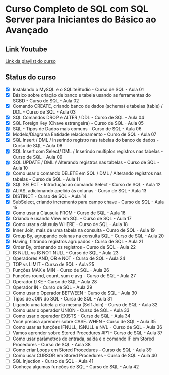 # Curso Completo de SQL com SQL Server para Iniciantes do Básico ao Avançado

## Link Youtube

[Link da playlist do curso](https://www.youtube.com/playlist?list=PLx4x_zx8csUgQUjExcssR3utb3JIX6Kra)

## Status do curso

- [x] Instalando o MySQL e o SQLiteStudio - Curso de SQL - Aula 01
- [x] Básico sobre criação de banco e tabela usando as ferramentas do SGBD - Curso de SQL - Aula 02
- [x] Comando CREATE, criando banco de dados (schema) e tabelas (table) / DDL - Curso de SQL - Aula 03
- [x] SQL Comandos DROP e ALTER / DDL - Curso de SQL - Aula 04
- [x] SQL Foreign Key (Chave estrangeira) - Curso de SQL - Aula 05
- [x] SQL - Tipos de Dados mais comuns - Curso de SQL - Aula 06
- [x] Modelo/Diagrama Entidade relacionamento - Curso de SQL - Aula 07
- [x] SQL Insert / DML / Inserindo registro nas tabelas do banco de dados - Curso de SQL - Aula 08
- [x] SQL Insert com Select/ DML / Inserindo multiplos registros nas tabelas - Curso de SQL - Aula 09
- [x] SQL UPDATE / DML / Alterando registros nas tabelas - Curso de SQL - Aula 10
- [x] Como usar o comando DELETE em SQL / DML / Alterando registros nas tabelas - Curso de SQL - Aula 11
- [x] SQL SELECT - Introdução ao comando Select - Curso de SQL - Aula 12
- [x] ALIAS, adicionando apelido às colunas - Curso de SQL - Aula 13
- [x] DISTINCT - Curso de SQL - Aula 14
- [x] SubSelect, criando incremento para campo chave - Curso de SQL - Aula 15
- [x] Como usar a Cláusula FROM - Curso de SQL - Aula 16
- [x] Criando e usando View em SQL - Curso de SQL - Aula 17
- [x] Como usar a cláusula WHERE - Curso de SQL - Aula 18
- [x] Inner Join, mais de uma tabela na consulta - Curso de SQL - Aula 19
- [x] Group By, agrupando colunas na consulta SQL - Curso de SQL - Aula 20
- [x] Having, filtrando registros agrupados - Curso de SQL - Aula 21
- [x] Order By, ordenando os registros - Curso de SQL - Aula 22
- [ ] IS NULL vs IS NOT NULL - Curso de SQL - Aula 23
- [ ] Operadores AND, OR e NOT - Curso de SQL - Aula 24
- [ ] TOP vs LIMIT - Curso de SQL - Aula 25
- [ ] Funções MAX e MIN - Curso de SQL - Aula 26
- [ ] Funções round, count, sum e avg - Curso de SQL - Aula 27
- [ ] Operador LIKE - Curso de SQL - Aula 28
- [ ] Operador IN - Curso de SQL - Aula 29
- [ ] Como usar o Operador BETWEEN - Curso de SQL - Aula 30
- [ ] Tipos de JOIN do SQL - Curso de SQL - Aula 31
- [ ] Ligando uma tabela a ela mesma (Self Join) - Curso de SQL - Aula 32
- [ ] Como usar o operador UNION - Curso de SQL - Aula 33
- [ ] Como usar o operador EXISTS - Curso de SQL - Aula 34
- [ ] Você precisa aprender sobre CASE..WHEN - Curso de SQL - Aula 35
- [ ] Como usar as funções IFNULL, ISNULL e NVL - Curso de SQL - Aula 36
- [ ] Vamos aprender sobre Stored Procedures #P1 - Curso de SQL - Aula 37
- [ ] Como usar parâmetros de entrada, saída e o comando IF em Stored Procedures - Curso de SQL - Aula 38
- [ ] Como criar Loops em Stored Procedures - Curso de SQL - Aula 39
- [ ] Como usar CURSOR em Stored Procedures - Curso de SQL - Aula 40
- [ ] SQL Injection - Curso de SQL - Aula 41
- [ ] Conheça algumas funções de SQL - Curso de SQL - Aula 42